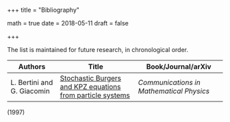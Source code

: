 +++
title = "Bibliography"

math = true
date = 2018-05-11
draft = false

+++

The list is maintained for future research, in chronological order.

**Authors** | **Title** | **Book/Journal/arXiv**
--- | --- | ---
L. Bertini and G. Giacomin | [Stochastic Burgers and KPZ equations from particle systems](https://projecteuclid.org/euclid.cmp/1158328658) | _Communications in Mathematical Physics_
 (1997)